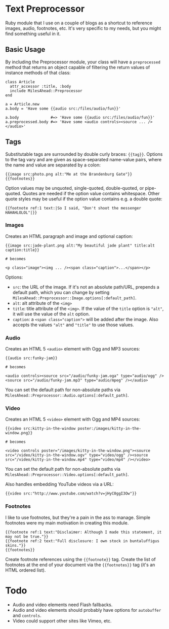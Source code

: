 Text Preprocessor
=================

Ruby module that I use on a couple of blogs as a shortcut to reference images, audio, footnotes, etc. It's very specific to my needs, but you might find something useful in it.

Basic Usage
-----------

By including the Preprocessor module, your class will have a `preprocessed` method that returns an object capable of filtering the return values of instance methods of that class:

    class Article
      attr_accessor :title, :body
      include MilesAhead::Preprocessor
    end
    
    a = Article.new
    a.body = 'Have some {{audio src:/files/audio/fun}}'
    
    a.body              #=> 'Have some {{audio src:/files/audio/fun}}'
    a.preprocessed.body #=> 'Have some <audio controls><source ... /></audio>'

Tags
----

Substitutable tags are surrounded by double curly braces: `{{tag}}`. Options to the tag vary and are given as space-separated name-value pairs, where the name and value are separated by a colon:

    {{image src:photo.png alt:"Me at the Brandenburg Gate"}}
    {{footnotes}}

Option values may be unquoted, single-quoted, double-quoted, or pipe-quoted. Quotes are needed if the option value contains whitespace. Other quote styles may be useful if the option value contains e.g. a double quote:

    {{footnote ref:1 text:|So I said, "Don't shoot the messenger HAHAHLOLOL"|}}

### Images

Creates an HTML paragraph and image and optional caption:

    {{image src:jade-plant.png alt:"My beautiful jade plant" title:alt caption:title}}
    
    # becomes
    
    <p class="image"><img ... /><span class="caption">...</span></p>

Options:

* `src`: the URL of the image. If it's not an absolute path/URL, prepends a default path, which you can change by setting `MilesAhead::Preprocessor::Image.options[:default_path]`.
* `alt`: alt attribute of the `<img>`
* `title`: title attribute of the `<img>`. If the value of the `title` option is `"alt"`, it will use the value of the `alt` option.
* `caption`: a `<span class="caption">` will be added after the image. Also accepts the values `"alt"` and `"title"` to use those values.

### Audio

Creates an HTML 5 `<audio>` element with Ogg and MP3 sources:

    {{audio src:funky-jam}}
    
    # becomes
    
    <audio controls><source src="/audio/funky-jam.oga" type="audio/ogg" /><source src="/audio/funky-jam.mp3" type="audio/mpeg" /></audio>

You can set the default path for non-absolute paths via `MilesAhead::Preprocessor::Audio.options[:default_path]`.

### Video

Creates an HTML 5 `<video>` element with Ogg and MP4 sources:
    
    {{video src:kitty-in-the-window poster:/images/kitty-in-the-window.png}}
    
    # becomes
    
    <video controls poster="/images/kitty-in-the-window.png"><source src="/video/kitty-in-the-window.ogv" type="video/ogg" /><source src="/video/kitty-in-the-window.mp4" type="video/mp4" /></video>

You can set the default path for non-absolute paths via `MilesAhead::Preprocessor::Video.options[:default_path]`.

Also handles embedding YouTube videos via a URL:

    {{video src:"http://www.youtube.com/watch?v=jHyC0ggI3Ow"}}

### Footnotes

I like to use footnotes, but they're a pain in the ass to manage. Simple footnotes were my main motivation in creating this module.

    {{footnote ref:1 text:"Disclaimer: Although I made this statement, it may not be true."}}
    {{footnote ref:2 text:"Full disclosure: I own stock in buntaluffigus skins."}}
    {{footnotes}}

Create footnote references using the `{{footnote}}` tag. Create the list of footnotes at the end of your document via the `{{footnotes}}` tag (it's an HTML ordered list).

Todo
====

* Audio and video elements need Flash fallbacks.
* Audio and video elements should probably have options for `autobuffer` and `controls`.
* Video could support other sites like Vimeo, etc.
